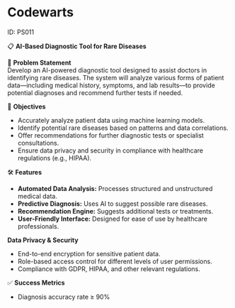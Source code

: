 # Codewarts

ID: PS011
 
📋 **AI-Based Diagnostic Tool for Rare Diseases**  

🚀 **Problem Statement**  
Develop an AI-powered diagnostic tool designed to assist doctors in identifying rare diseases. The system will analyze various forms of patient data—including medical history, symptoms, and lab results—to provide potential diagnoses and recommend further tests if needed.  

🎯 **Objectives**  
- Accurately analyze patient data using machine learning models.  
- Identify potential rare diseases based on patterns and data correlations.  
- Offer recommendations for further diagnostic tests or specialist consultations.  
- Ensure data privacy and security in compliance with healthcare regulations (e.g., HIPAA).  

🛠️ **Features**  
- **Automated Data Analysis:** Processes structured and unstructured medical data.  
- **Predictive Diagnosis:** Uses AI to suggest possible rare diseases.  
- **Recommendation Engine:** Suggests additional tests or treatments.  
- **User-Friendly Interface:** Designed for ease of use by healthcare professionals.  

 **Data Privacy & Security**  
- End-to-end encryption for sensitive patient data.  
- Role-based access control for different levels of user permissions.  
- Compliance with GDPR, HIPAA, and other relevant regulations.  

✅ **Success Metrics**  
- Diagnosis accuracy rate ≥ 90%  


